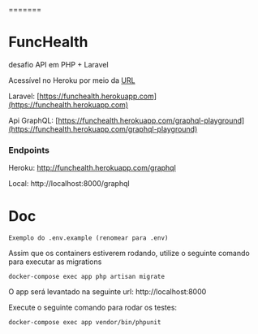 =======
# FuncHealth
desafio API em PHP + Laravel 


Acessível no Heroku  por meio da [URL](https://funchealth.herokuapp.com/graphql-playground)

Laravel: [https://funchealth.herokuapp.com](https://funchealth.herokuapp.com)

Api GraphQL: [https://funchealth.herokuapp.com/graphql-playground](https://funchealth.herokuapp.com/graphql-playground)

### Endpoints
Heroku: http://funchealth.herokuapp.com/graphql

Local: http://localhost:8000/graphql

# Doc

```
Exemplo do .env.example (renomear para .env)
```

Assim que os containers estiverem rodando, utilize o seguinte comando para executar as migrations

```
docker-compose exec app php artisan migrate
```
O app será levantado na seguinte url: http://localhost:8000

Execute o seguinte comando para rodar os testes:

```
docker-compose exec app vendor/bin/phpunit
```
